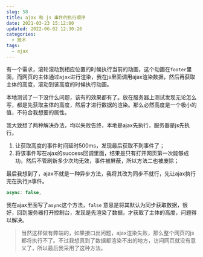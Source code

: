 ```yaml
---
slug: 58
title: ajax 和 js 事件的执行顺序
date: 2021-03-23 15:12:00
updated: 2022-06-02 12:30:26
categories: 
  - 技术
tags: 
  - ajax
---
```







有一个需求，滚轮滚动到相应位置的时候执行当前的动画，这个动画在`footer`里面，而网页的主体通过`ajax`进行渲染，我在js里面调用ajax渲染数据，然后再获取主体的高度，滚动到该高度的时候执行动画。

本地测试了一下没什么问题，该有的效果都有了。放在服务器上测试发现无论怎么写，都是先获取主体的高度，然后才进行数据的渲染。那么必然高度是一个极小的值，不符合我想要的属性。

我大致想了两种解决办法，均以失败告终，本地是ajax先执行，服务器是js先执行。

1. 让获取高度的事件时间延时500ms，发现最后获取不到事件了；
2. 将该事件写在ajax的success回调里面，结果是只有打开网页第一次能够成功，然后不管刷新多少次均无效，事件被屏蔽，所以方法二也被废除；

最后我想到了，ajax不就是一种异步方法，我将其改为同步不就行，先让ajax执行完在执行js事件。

```js
async: false,
```

我在ajax里面写了`async`这个方法，`false` 意思是将其默认为同步获取数据，很好，回到服务器打开控制台，发现是先渲染了数据，才获取了主体的高度，问题得以解决。


>当然这样做有弊端的，如果接口出问题，ajax渲染失败，那么整个网页的js都将执行不了。不过我想真到了数据都渲染不出的地方，访问网页就没有意义了，所以最后我采用了这种方法。